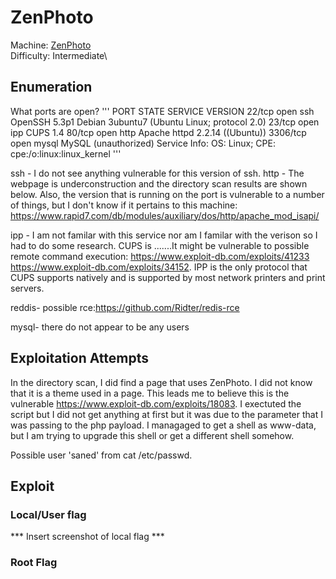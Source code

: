 # ZenPhoto

Machine: [ZenPhoto](https://portal.offensive-security.com/labs/practice)\
Difficulty: Intermediate\


## Enumeration
What ports are open?
'''
PORT     STATE SERVICE VERSION
22/tcp   open  ssh     OpenSSH 5.3p1 Debian 3ubuntu7 (Ubuntu Linux; protocol 2.0)
23/tcp   open  ipp     CUPS 1.4
80/tcp   open  http    Apache httpd 2.2.14 ((Ubuntu))
3306/tcp open  mysql   MySQL (unauthorized)
Service Info: OS: Linux; CPE: cpe:/o:linux:linux_kernel
'''

ssh - I do not see anything vulnerable for this version of ssh.
http - The webpage is underconstruction and the directory scan results are shown below. Also, the version that is running on the port is vulnerable to a number of things, but I don't know if it pertains to this machine: https://www.rapid7.com/db/modules/auxiliary/dos/http/apache_mod_isapi/

ipp - I am not familar with this service nor am I familar with the verison so I had to do some research. CUPS is .......It might be vulnerable to possible remote command execution: https://www.exploit-db.com/exploits/41233
https://www.exploit-db.com/exploits/34152.  IPP is the only protocol that CUPS supports natively and is supported by most network printers and print servers.

reddis- possible rce:https://github.com/Ridter/redis-rce

mysql- there do not appear to be any users 




## Exploitation Attempts
In the directory scan, I did find a page that uses ZenPhoto. I did not know that it is a theme used in a page. This leads me to believe this is the vulnerable https://www.exploit-db.com/exploits/18083. I exectuted the script but I did not get anything at first but it was due to the parameter that I was passing to the php payload. I managaged to get a shell as www-data, but I am trying to upgrade this shell or get a different shell somehow.

Possible user 'saned' from cat /etc/passwd. 


## Exploit

### Local/User flag
*** Insert screenshot of local flag ***

### Root Flag





